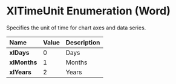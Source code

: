 
# XlTimeUnit Enumeration (Word)

Specifies the unit of time for chart axes and data series.



|**Name**|**Value**|**Description**|
|:-----|:-----|:-----|
|**xlDays**|0|Days|
|**xlMonths**|1|Months|
|**xlYears**|2|Years|
